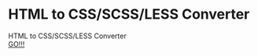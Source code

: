 # HTML to CSS/SCSS/LESS Converter
HTML to CSS/SCSS/LESS Converter  
[GO!!!](https://iowebstudio.github.io/htmltoless/)
